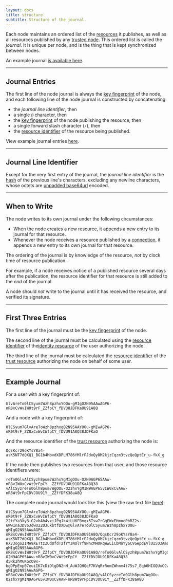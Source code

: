 ```yaml
---
layout: docs
title: structure
subtitle: Structure of the journal.
---
```



Each node maintains an ordered list of the [resources](/journal/resource)
it publishes, as well as all resources published by any [trusted node](/trust).
This ordered list is called the *journal*. It is unique per node, and is
the thing that is kept synchronized between nodes.

An example journal [is available here](#example-journal).

---

## Journal Entries

The first line of the node journal is always the
[key fingerprint](/core/cryptography#key-fingerprint)
of the node, and each following line of the node
journal is constructed by concatenating:

* the *journal line identifier*, then
* a single `@` character, then
* the [key fingerprint](/core/cryptography#key-fingerprint) of the node
	publishing the resource, then
* a single forward slash character (`/`), then
* the [resource identifier](/journal/resource#resource-identifier) of the
	resource being published.

View example journal entries [here](#example-journal).

---

## Journal Line Identifier

Except for the very first entry of the journal, the *journal line identifier*
is the [hash](/core/cryptography#hashing) of the previous line's characters,
excluding any newline characters, whose octets are
[unpadded base64url](https://tools.ietf.org/html/rfc4648#section-5)
encoded.

---

## When to Write

The node writes to its own journal under the following circumstances:

* When the node creates a new resource, it appends a new entry to
	its journal for that resource.
* Whenever the node receives a resource published by a [connection](/trust),
	it appends a new entry to its own journal for that resource.

The ordering of the journal is by knowledge of the resource, *not* by
clock time of resource publication.

For example, if a node receives notice of a published resource several
days after the publication, the resource identifier for that resource
is still added to the *end* of the journal.

A node should *not* write to the journal until it has received the
resource, and verified its signature.

---

## First Three Entries

The first line of the journal must be the
[key fingerprint](/core/cryptography#key-fingerprint)
of the node.

The second line of the journal must be calculated using the
[resource identifier](/journal/resource#resource-identifier)
of the[identity resource](/core/identity) of the user
authorizing the node.

The third line of the journal must be calculated the
[resource identifier](/journal/resource#resource-identifier)
of the [trust resource](/schema/trust) authorizing the node
on behalf of some user.

---

## Example Journal

For a user with a key fingerprint of:

	GlvAreTo0lCSyum7Wzh8pzhxYOOu-gMIgO2N95AAwAGP6-nR8xCvWvIW0t9rF_ZZfpCY_fDV38JDFKaOU91A8Q

And a node with a key fingerprint of:

	0lCSyum7GlvAreToWzh8pzhxgO2N95AAYOOu-gMIwAGP6-nR0t9rF_ZZ8xCvWvIWfpCY_fDVU91A8Q38JDFKaO

And the resource identifier of the [trust resource](/schema/trust) authorizing
the node is:

	QqsKcr29oKYsY8a4-asK5NT7dQXQ1_BG1b4MbvdXDPLM786YMlrFJdxQy8M2kjzCqzm3tvzQeQptEr_u-fkX_g

If the node then publishes two resources from that user, and those resource identifiers were:

	reTo0GlvAlCSyzh8pum7WzhxYgMIgOOu-O2N9AGP65AAw-nR8vIW0xCvWt9rFpCY__ZZffDVJOU91DFKaA8Q38
	vAlCSyzreTo0Glh8pum7WgOOu-O2zhxYgMIN9AGP65vIW0xCvAAw-nR8Wt9rFpCDVJOU91Y__ZZffDFK38aA8Q

The complete node journal would look like this (view the raw text
file [here](./example-journal.txt)):

	0lCSyum7GlvAreToWzh8pzhxgO2N95AAYOOu-gMIwAGP6-nR0t9rF_ZZ8xCvWvIWfpCY_fDVU91A8Q38JDFKaO
	22tfYa3Xy3-G2vbAh4vxiJPqJk4iLU6FBmqx5Tsw7rGgEWxEHmocPhRZ2s-6Ww1na3DV6JdwU22OJukbtfDXDw@GlvAreTo0lCSyum7Wzh8pzhxYOOu-gMIgO2N95AAwAGP6-nR8xCvWvIW0t9rF_ZZfpCY_fDV38JDFKaOU91A8Q/QqsKcr29oKYsY8a4-asK5NT7dQXQ1_BG1b4MbvdXDPLM786YMlrFJdxQy8M2kjzCqzm3tvzQeQptEr_u-fkX_g
	HXv3ogo2IMA9XETtzZUdOfdTzfrYJNOlYf9NncMHORqWwLiCbMnYy6CVGepdEVlUI5O3AmL57CwZGeXuBSaSk@GlvAreTo0lCSyum7Wzh8pzhxYOOu-gMIgO2N95AAwAGP6-nR8xCvWvIW0t9rF_ZZfpCY_fDV38JDFKaOU91A8Q/reTo0GlvAlCSyzh8pum7WzhxYgMIgOOu-O2N9AGP65AAw-nR8vIW0xCvWt9rFpCY__ZZffDVJOU91DFKaA8Q38
	d5Rk2hM6KGcO9x-bgDPpEnp07euiIK7cDiDlgDN2nH_AuWJQHQqF7KVqRrRomZWhmm4t75s7_Eqb6HIGQUxCCw@GlvAreTo0lCSyum7Wzh8pzhxYOOu-gMIgO2N95AAwAGP6-nR8xCvWvIW0t9rF_ZZfpCY_fDV38JDFKaOU91A8Q/vAlCSyzreTo0Glh8pum7WgOOu-O2zhxYgMIN9AGP65vIW0xCvAAw-nR8Wt9rFpCDVJOU91Y__ZZffDFK38aA8Q
